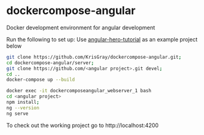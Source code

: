 # dockercompose-angular

Docker development environment for angular development

Run the following to set up:
Use [angular-hero-tutorial](https://github.com/KrisGray/angular-hero-tutorial) as an example project below
```bash
git clone https://github.com/KrisGray/dockercompose-angular.git;
cd dockercompose-angular/server;
git clone https://github.com/<angular project>.git devel;
cd ..
docker-compose up --build
```
```bash
docker exec -it dockercomposeangular_webserver_1 bash
cd <angular project>
npm install;
ng --version
ng serve
```

To check out the working project go to http://localhost:4200
